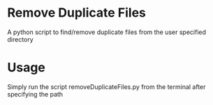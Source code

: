 # Remove Duplicate Files
A python script to find/remove duplicate files from the user specified directory

# Usage
Simply run the script removeDuplicateFiles.py from the terminal after specifying the path

